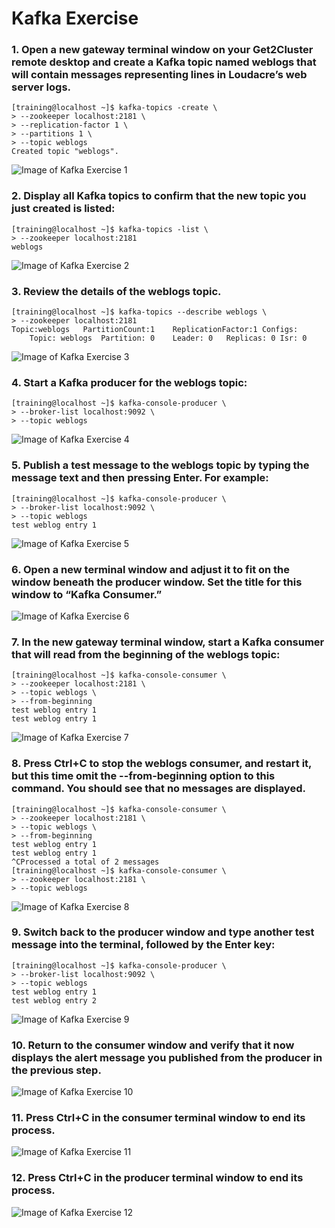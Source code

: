 # Kafka Exercise

### 1. Open a new gateway terminal window on your Get2Cluster remote desktop and create a Kafka topic named weblogs that will contain messages representing lines in Loudacre’s web server logs.
```
[training@localhost ~]$ kafka-topics -create \
> --zookeeper localhost:2181 \
> --replication-factor 1 \
> --partitions 1 \
> --topic weblogs
Created topic "weblogs".
```
![Image of Kafka Exercise 1](kafka-exercise-1-1.png)

### 2. Display all Kafka topics to confirm that the new topic you just created is listed:
```
[training@localhost ~]$ kafka-topics -list \
> --zookeeper localhost:2181
weblogs
```
![Image of Kafka Exercise 2](kafka-exercise-2-1.png)

### 3. Review the details of the weblogs topic.
```
[training@localhost ~]$ kafka-topics --describe weblogs \
> --zookeeper localhost:2181
Topic:weblogs	PartitionCount:1	ReplicationFactor:1	Configs:
	Topic: weblogs	Partition: 0	Leader: 0	Replicas: 0	Isr: 0
```
![Image of Kafka Exercise 3](kafka-exercise-3-1.png)

### 4. Start a Kafka producer for the weblogs topic:
```
[training@localhost ~]$ kafka-console-producer \
> --broker-list localhost:9092 \
> --topic weblogs
```
![Image of Kafka Exercise 4](kafka-exercise-4-1.png)

### 5. Publish a test message to the weblogs topic by typing the message text and then pressing Enter. For example:
```
[training@localhost ~]$ kafka-console-producer \
> --broker-list localhost:9092 \
> --topic weblogs
test weblog entry 1
```
![Image of Kafka Exercise 5](kafka-exercise-5-1.png)

### 6. Open a new terminal window and adjust it to fit on the window beneath the producer window. Set the title for this window to “Kafka Consumer.”
![Image of Kafka Exercise 6](kafka-exercise-6-1.png)

### 7. In the new gateway terminal window, start a Kafka consumer that will read from the beginning of the weblogs topic:
```
[training@localhost ~]$ kafka-console-consumer \
> --zookeeper localhost:2181 \
> --topic weblogs \
> --from-beginning
test weblog entry 1
test weblog entry 1
```
![Image of Kafka Exercise 7](kafka-exercise-7-1.png)

### 8. Press Ctrl+C to stop the weblogs consumer, and restart it, but this time omit the --from-beginning option to this command. You should see that no messages are displayed.
```
[training@localhost ~]$ kafka-console-consumer \
> --zookeeper localhost:2181 \
> --topic weblogs \
> --from-beginning
test weblog entry 1
test weblog entry 1
^CProcessed a total of 2 messages
[training@localhost ~]$ kafka-console-consumer \
> --zookeeper localhost:2181 \
> --topic weblogs
```
![Image of Kafka Exercise 8](kafka-exercise-8-1.png)

### 9. Switch back to the producer window and type another test message into the terminal, followed by the Enter key:
```
[training@localhost ~]$ kafka-console-producer \
> --broker-list localhost:9092 \
> --topic weblogs
test weblog entry 1
test weblog entry 2
```
![Image of Kafka Exercise 9](kafka-exercise-9-1.png)

### 10. Return to the consumer window and verify that it now displays the alert message you published from the producer in the previous step.
![Image of Kafka Exercise 10](kafka-exercise-10-1.png)

### 11. Press Ctrl+C in the consumer terminal window to end its process.
![Image of Kafka Exercise 11](kafka-exercise-11-1.png)

### 12. Press Ctrl+C in the producer terminal window to end its process.
![Image of Kafka Exercise 12](kafka-exercise-12-1.png)
